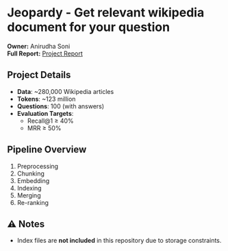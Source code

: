 # Jeopardy - Get relevant wikipedia document for your question

**Owner:** Anirudha Soni  
**Full Report:** [Project Report](https://docs.google.com/document/d/1hGXzrfwM0spRU-2zFPhOaqKzWD7p_7kgl-mSVvFfges/edit?usp=sharing)

## Project Details

- **Data**: ~280,000 Wikipedia articles  
- **Tokens**: ~123 million  
- **Questions**: 100 (with answers)  
- **Evaluation Targets**:  
  - Recall@1 ≥ 40%  
  - MRR ≥ 50%

## Pipeline Overview

1. Preprocessing
2. Chunking
3. Embedding
4. Indexing
5. Merging
6. Re-ranking

## ⚠️ Notes

- Index files are **not included** in this repository due to storage constraints.

